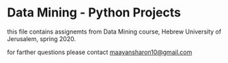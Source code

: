 # Data Mining - Python Projects
this file contains assignemts from Data Mining course, Hebrew University of Jerusalem, spring 2020.

for farther questions please contact maayansharon10@gmail.com
